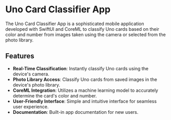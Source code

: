 # Uno Card Classifier App

The Uno Card Classifier App is a sophisticated mobile application developed with SwiftUI and CoreML to classify Uno cards based on their color and number from images taken using the camera or selected from the photo library.

## Features

- **Real-Time Classification**: Instantly classify Uno cards using the device's camera.
- **Photo Library Access**: Classify Uno cards from saved images in the device's photo library.
- **CoreML Integration**: Utilizes a machine learning model to accurately determine the card's color and number.
- **User-Friendly Interface**: Simple and intuitive interface for seamless user experience.
- **Documentation**: Built-in app documentation for new users.
